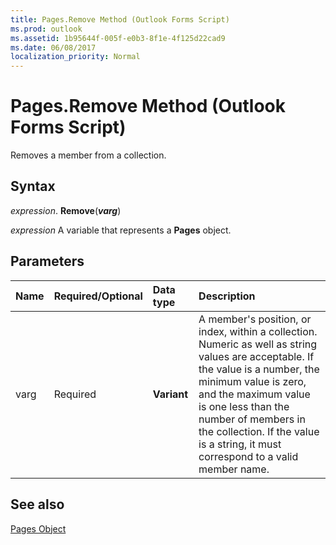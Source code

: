 ```yaml
---
title: Pages.Remove Method (Outlook Forms Script)
ms.prod: outlook
ms.assetid: 1b95644f-005f-e0b3-8f1e-4f125d22cad9
ms.date: 06/08/2017
localization_priority: Normal
---
```



# Pages.Remove Method (Outlook Forms Script)

Removes a member from a collection.


## Syntax

_expression_. **Remove**(**_varg_**)

_expression_ A variable that represents a  **Pages** object.


## Parameters



|Name|Required/Optional|Data type|Description|
|:-----|:-----|:-----|:-----|
|varg|Required| **Variant**|A member's position, or index, within a collection. Numeric as well as string values are acceptable. If the value is a number, the minimum value is zero, and the maximum value is one less than the number of members in the collection. If the value is a string, it must correspond to a valid member name.|

## See also


 [Pages Object](Outlook.pages(object).md)

